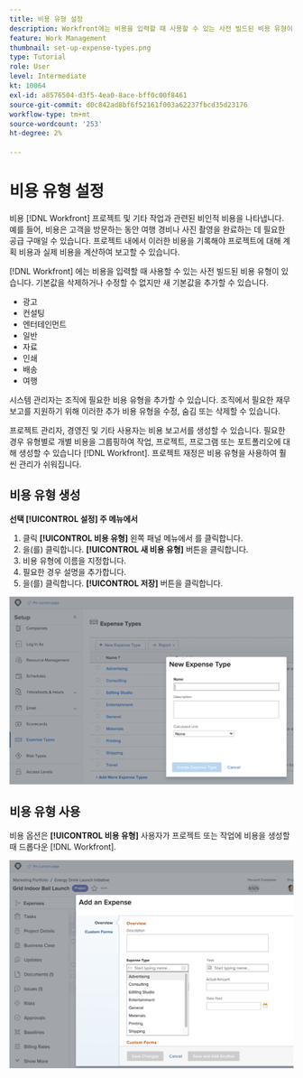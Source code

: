 ```yaml
---
title: 비용 유형 설정
description: Workfront에는 비용을 입력할 때 사용할 수 있는 사전 빌드된 비용 유형이 있으며, 새 비용 유형을 추가할 수 있습니다.
feature: Work Management
thumbnail: set-up-expense-types.png
type: Tutorial
role: User
level: Intermediate
kt: 10064
exl-id: a8576504-d3f5-4ea0-8ace-bff0c00f8461
source-git-commit: d0c842ad8bf6f52161f003a62237fbcd35d23176
workflow-type: tm+mt
source-wordcount: '253'
ht-degree: 2%

---
```


# 비용 유형 설정

비용 [!DNL Workfront] 프로젝트 및 기타 작업과 관련된 비인적 비용을 나타냅니다. 예를 들어, 비용은 고객을 방문하는 동안 여행 경비나 사진 촬영을 완료하는 데 필요한 공급 구매일 수 있습니다. 프로젝트 내에서 이러한 비용을 기록해야 프로젝트에 대해 계획 비용과 실제 비용을 계산하여 보고할 수 있습니다.

[!DNL Workfront] 에는 비용을 입력할 때 사용할 수 있는 사전 빌드된 비용 유형이 있습니다. 기본값을 삭제하거나 수정할 수 없지만 새 기본값을 추가할 수 있습니다.

* 광고
* 컨설팅
* 엔터테인먼트
* 일반
* 자료
* 인쇄
* 배송
* 여행

시스템 관리자는 조직에 필요한 비용 유형을 추가할 수 있습니다. 조직에서 필요한 재무 보고를 지원하기 위해 이러한 추가 비용 유형을 수정, 숨김 또는 삭제할 수 있습니다.

프로젝트 관리자, 경영진 및 기타 사용자는 비용 보고서를 생성할 수 있습니다. 필요한 경우 유형별로 개별 비용을 그룹핑하여 작업, 프로젝트, 프로그램 또는 포트폴리오에 대해 생성할 수 있습니다 [!DNL Workfront]. 프로젝트 재정은 비용 유형을 사용하여 훨씬 관리가 쉬워집니다.

## 비용 유형 생성

**선택 [!UICONTROL 설정] 주 메뉴에서**

1. 클릭 **[!UICONTROL 비용 유형]** 왼쪽 패널 메뉴에서 를 클릭합니다.
1. 을(를) 클릭합니다. **[!UICONTROL 새 비용 유형]** 버튼을 클릭합니다.
1. 비용 유형에 이름을 지정합니다.
1. 필요한 경우 설명을 추가합니다.
1. 을(를) 클릭합니다. **[!UICONTROL 저장]** 버튼을 클릭합니다.

![새 만들기 이미지 [!UICONTROL 비용 유형]](assets/setting-up-finances-6.png)

## 비용 유형 사용

비용 옵션은 **[!UICONTROL 비용 유형]** 사용자가 프로젝트 또는 작업에 비용을 생성할 때 드롭다운 [!DNL Workfront].

![새 비용을 추가하는 이미지](assets/setting-up-finances-7.png)

